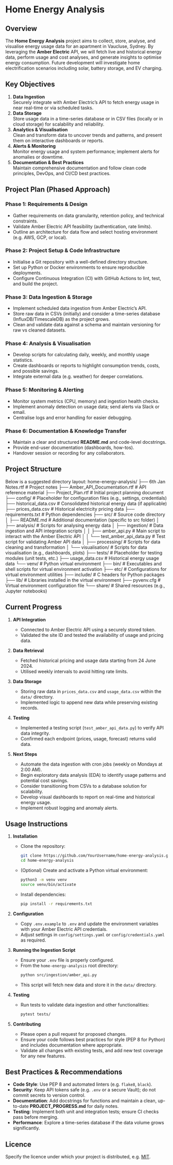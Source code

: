 # Home Energy Analysis

## Overview

The **Home Energy Analysis** project aims to collect, store, analyse, and visualise energy usage data for an apartment in Vaucluse, Sydney. By leveraging the **Amber Electric** API, we will fetch live and historical energy data, perform usage and cost analyses, and generate insights to optimise energy consumption. Future development will investigate home electrification scenarios including solar, battery storage, and EV charging.

## Key Objectives

1. **Data Ingestion**  
   Securely integrate with Amber Electric’s API to fetch energy usage in near real-time or via scheduled tasks.  
2. **Data Storage**  
   Store usage data in a time-series database or in CSV files (locally or in cloud storage) for scalability and reliability.  
3. **Analytics & Visualisation**  
   Clean and transform data to uncover trends and patterns, and present them on interactive dashboards or reports.  
4. **Alerts & Monitoring**  
   Monitor energy usage and system performance; implement alerts for anomalies or downtime.  
5. **Documentation & Best Practices**  
   Maintain comprehensive documentation and follow clean code principles, DevOps, and CI/CD best practices.

## Project Plan (Phased Approach)

### Phase 1: Requirements & Design
- Gather requirements on data granularity, retention policy, and technical constraints.  
- Validate Amber Electric API feasibility (authentication, rate limits).  
- Outline an architecture for data flow and select hosting environment (e.g. AWS, GCP, or local).

### Phase 2: Project Setup & Code Infrastructure
- Initialise a Git repository with a well-defined directory structure.  
- Set up Python or Docker environments to ensure reproducible deployments.  
- Configure Continuous Integration (CI) with GitHub Actions to lint, test, and build the project.

### Phase 3: Data Ingestion & Storage
- Implement scheduled data ingestion from Amber Electric’s API.  
- Store raw data in CSVs (initially) and consider a time-series database (InfluxDB/TimescaleDB) as the project grows.  
- Clean and validate data against a schema and maintain versioning for raw vs cleaned datasets.

### Phase 4: Analysis & Visualisation
- Develop scripts for calculating daily, weekly, and monthly usage statistics.  
- Create dashboards or reports to highlight consumption trends, costs, and possible savings.  
- Integrate external data (e.g. weather) for deeper correlations.

### Phase 5: Monitoring & Alerting
- Monitor system metrics (CPU, memory) and ingestion health checks.  
- Implement anomaly detection on usage data; send alerts via Slack or email.  
- Centralise logs and error handling for easier debugging.

### Phase 6: Documentation & Knowledge Transfer
- Maintain a clear and structured **README.md** and code-level docstrings.  
- Provide end-user documentation (dashboards, how-tos).  
- Handover session or recording for any collaborators.

## Project Structure

Below is a suggested directory layout:
home-energy-analysis/
├── 6th Jan Notes.rtf           # Project notes
├── Amber_API_Documentation.rtf # API reference material
├── Project_Plan.rtf            # Initial project planning document
├── config/                     # Placeholder for configuration files (e.g., settings, credentials)
├── historical_data.csv         # Consolidated historical energy data (if applicable)
├── prices_data.csv             # Historical electricity pricing data
├── requirements.txt            # Python dependencies
├── src/                        # Source code directory
│   ├── README.md               # Additional documentation (specific to src folder)
│   ├── analysis/               # Scripts for analysing energy data
│   ├── ingestion/              # Data ingestion and API integration scripts
│   │   ├── amber_api.py        # Main script to interact with the Amber Electric API
│   │   └── test_amber_api_data.py # Test script for validating Amber API data
│   ├── processing/             # Scripts for data cleaning and transformation
│   └── visualisation/          # Scripts for data visualisation (e.g., dashboards, plots)
├── tests/                      # Placeholder for testing modules (unit tests, etc.)
├── usage_data.csv              # Historical energy usage data
└── venv/                       # Python virtual environment
├── bin/                    # Executables and shell scripts for virtual environment activation
├── etc/                    # Configurations for virtual environment utilities
├── include/                # C headers for Python packages
├── lib/                    # Libraries installed in the virtual environment
├── pyvenv.cfg              # Virtual environment configuration file
└── share/                  # Shared resources (e.g., Jupyter notebooks)

## Current Progress

1. **API Integration**  
   - Connected to Amber Electric API using a securely stored token.  
   - Validated the site ID and tested the availability of usage and pricing data.

2. **Data Retrieval**  
   - Fetched historical pricing and usage data starting from 24 June 2024.  
   - Utilised weekly intervals to avoid hitting rate limits.

3. **Data Storage**  
   - Storing raw data in `prices_data.csv` and `usage_data.csv` within the `data/` directory.  
   - Implemented logic to append new data while preserving existing records.

4. **Testing**  
   - Implemented a testing script (`test_amber_api_data.py`) to verify API data integrity.  
   - Confirmed each endpoint (prices, usage, forecast) returns valid data.

5. **Next Steps**  
   - Automate the data ingestion with cron jobs (weekly on Mondays at 2:00 AM).  
   - Begin exploratory data analysis (EDA) to identify usage patterns and potential cost savings.  
   - Consider transitioning from CSVs to a database solution for scalability.  
   - Develop visual dashboards to report on real-time and historical energy usage.  
   - Implement robust logging and anomaly alerts.

## Usage Instructions

1. **Installation**
   - Clone the repository:  
     ```bash
     git clone https://github.com/YourUsername/home-energy-analysis.git
     cd home-energy-analysis
     ```
   - (Optional) Create and activate a Python virtual environment:  
     ```bash
     python3 -m venv venv
     source venv/bin/activate
     ```
   - Install dependencies:  
     ```bash
     pip install -r requirements.txt
     ```

2. **Configuration**
   - Copy `.env.example` to `.env` and update the environment variables with your Amber Electric API credentials.  
   - Adjust settings in `config/settings.yaml` or `config/credentials.yaml` as required.

3. **Running the Ingestion Script**
   - Ensure your `.env` file is properly configured.  
   - From the `home-energy-analysis` root directory:  
     ```bash
     python src/ingestion/amber_api.py
     ```
   - This script will fetch new data and store it in the `data/` directory.

4. **Testing**
   - Run tests to validate data ingestion and other functionalities:  
     ```bash
     pytest tests/
     ```

5. **Contributing**
   - Please open a pull request for proposed changes.  
   - Ensure your code follows best practices for style (PEP 8 for Python) and includes documentation where appropriate.  
   - Validate all changes with existing tests, and add new test coverage for any new features.

## Best Practices & Recommendations

- **Code Style**: Use PEP 8 and automated linters (e.g. `flake8`, `black`).  
- **Security**: Keep API tokens safe (e.g. `.env` or a secure Vault); do not commit secrets to version control.  
- **Documentation**: Add docstrings for functions and maintain a clean, up-to-date **PROJECT_PROGRESS.md** for daily notes.  
- **Testing**: Implement both unit and integration tests; ensure CI checks pass before merging.  
- **Performance**: Explore a time-series database if the data volume grows significantly.

## Licence

Specify the licence under which your project is distributed, e.g. [MIT](https://opensource.org/licenses/MIT).